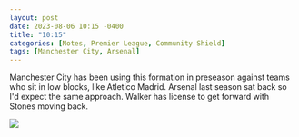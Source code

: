 ```yaml
---
layout: post
date: 2023-08-06 10:15 -0400
title: "10:15"
categories: [Notes, Premier League, Community Shield]
tags: [Manchester City, Arsenal]
---
```


Manchester City has been using this formation in preseason against teams who sit in low blocks, like Atletico Madrid. Arsenal last season sat back so I'd expect the same approach. Walker has license to get forward with Stones moving back.

![](https://i.imgur.com/DoSyGPC.jpg)


